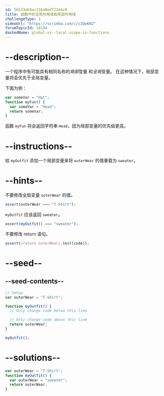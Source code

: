 ```yaml
---
id: 56533eb9ac21ba0edf2244c0
title: 函数中的全局作用域和局部作用域
challengeType: 1
videoUrl: "https://scrimba.com/c/c2QwKH2"
forumTopicId: 18194
dashedName: global-vs--local-scope-in-functions
---
```


# --description--

一个程序中有可能具有相同名称的<dfn>局部</dfn>变量 和<dfn>全局</dfn>变量。 在这种情况下，局部变量将会优先于全局变量。

下面为例：

```js
var someVar = "Hat";
function myFun() {
  var someVar = "Head";
  return someVar;
}
```

函数 `myFun` 将会返回字符串 `Head`，因为局部变量的优先级更高。

# --instructions--

给 `myOutfit` 添加一个局部变量来将 `outerWear` 的值重载为 `sweater`。

# --hints--

不要修改全局变量 `outerWear` 的值。

```js
assert(outerWear === "T-Shirt");
```

`myOutfit` 应该返回 `sweater`。

```js
assert(myOutfit() === "sweater");
```

不要修改 return 语句。

```js
assert(/return outerWear/.test(code));
```

# --seed--

## --seed-contents--

```js
// Setup
var outerWear = "T-Shirt";

function myOutfit() {
  // Only change code below this line

  // Only change code above this line
  return outerWear;
}

myOutfit();
```

# --solutions--

```js
var outerWear = "T-Shirt";
function myOutfit() {
  var outerWear = "sweater";
  return outerWear;
}
```
